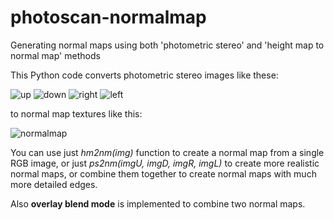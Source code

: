 # photoscan-normalmap
Generating normal maps using both 'photometric stereo' and 'height map to normal map' methods

This Python code converts photometric stereo images like these:

![up](https://user-images.githubusercontent.com/84385239/165281775-6e68bd1a-7609-42c5-be1b-e96ce8cc6035.jpg)
![down](https://user-images.githubusercontent.com/84385239/165281789-e27e10ca-67b2-486f-824c-f2a06a354dbe.jpg)
![right](https://user-images.githubusercontent.com/84385239/165281860-3a4ee1a0-eac2-4fd5-bbda-08520893ed4f.jpg)
![left](https://user-images.githubusercontent.com/84385239/165281874-971fe057-b1dc-42d7-8984-73a1f3e14180.jpg)

to normal map textures like this:

![normalmap](https://user-images.githubusercontent.com/84385239/165281891-a7989a2c-9d74-4707-96c6-95bb3524c92c.png)


You can use just *hm2nm(img)* function to create a normal map from a single RGB image, or just *ps2nm(imgU, imgD, imgR, imgL)* to create more realistic normal maps, or combine them together to create normal maps with much more detailed edges.

Also **overlay blend mode** is implemented to combine two normal maps.
